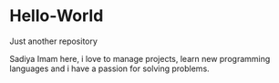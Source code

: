 # Hello-World
Just another repository


Sadiya Imam here, i love to manage projects, learn new programming languages and i have a passion for solving problems.
